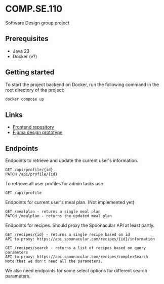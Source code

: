 # COMP.SE.110

Software Design group project

## Prerequisites

- Java 23
- Docker (v?)

## Getting started

To start the project backend on Docker, run the following command in the root directory of the project:

```bash
docker compose up
```

## Links

- [Frontend repository](https://github.com/BarryAlanPan/comp.se.110-frontend)
- [Figma design prototype](https://www.figma.com/design/XxQbtN593ZhB8Ut8DBjTWL/Structure-draft?node-id=0-1&t=GP6AdvPkAk87nYPu-1)

## Endpoints

Endpoints to retrieve and update the current user's information.

```
GET /api/profile/{id}
PATCH /api/profile/{id}
```
To retrieve all user profiles for admin tasks use
```
GET /api/profile
```

Endpoints for current user's meal plan. (Not implemented yet)

```
GET /mealplan - returns a single meal plan
PATCH /mealplan - returns the updated meal plan
```

Endpoints for recipes. Should proxy the Spoonacular API at least partly.

```
GET /recipes/{id} - returns a single recipe based on id
API to proxy: https://api.spoonacular.com/recipes/{id}/information

GET /recipes/search - returns a list of recipes based on query parameters
API to proxy: https://api.spoonacular.com/recipes/complexSearch
Note that we don't need all the parameters.
```

We also need endpoints for some select options for different search parameters.
